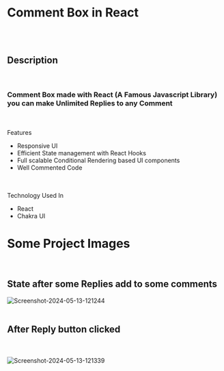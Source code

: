 <h1>Comment Box in React</h1>
</br></br>

<h2>Description</h2>
</br>
<h3>Comment Box made with React (A Famous Javascript Library) you can make Unlimited
Replies to any Comment</h3>
</br></br>
<label for='features'>Features</label>
<ul id='features'>
<li>Responsive UI</li>
<li>Efficient State management with React Hooks</li>
<li>Full scalable Conditional Rendering based UI components</li>
<li>Well Commented Code</li>
</ul>

</br></br>
<label for='techs'>Technology Used In</label>
<ul id='techs'>
<li>React</li>
<li>Chakra UI</li>
</ul>

<h1>Some Project Images</h1>

</br>
<h2>State after some Replies add to some comments</h2>
<img src="https://i.ibb.co/548G0jW/Screenshot-2024-05-13-121244.png"alt="Screenshot-2024-05-13-121244">
</br></br>
<h2>After Reply button clicked</h2>
</br></br>
<img src="https://i.ibb.co/N1tFqCN/Screenshot-2024-05-13-121339.png" alt="Screenshot-2024-05-13-121339">


